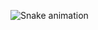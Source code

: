 ![Snake animation](https://github.com/rafaballerini2/rafaballerini2/blob/output/github-contribution-grid-snake.svg)

<div>
  <a href="https://github.com/yRafaZ
  <img height="180em" src="https://github-readme-stats.vercel.app/api?username=yRafaZ&show_icons=true&theme=dark&include_all_commits=true&count_private=true%22/%3E
  <img height="180em" src="https://github-readme-stats.vercel.app/api/top-langs/?username=yRafaZ&layout=compact&langs_count=16&theme=dark%22/%3E
</div>
